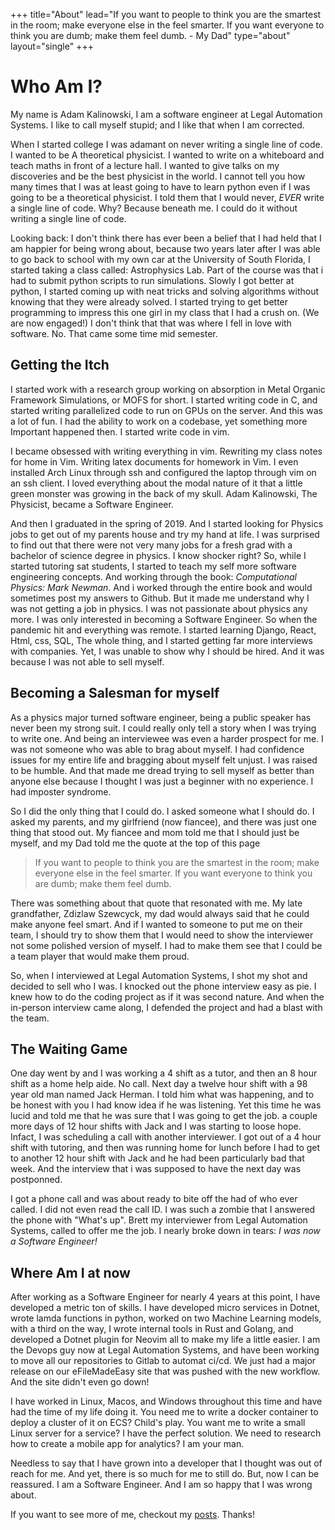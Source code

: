 +++
title="About"
lead="If you want to people to think you are the smartest in the room; make everyone else in the feel smarter. If you want everyone to think you are dumb; make them feel dumb. - My Dad"
type="about"
layout="single"
+++

# Who Am I?
My name is Adam Kalinowski, I am a software engineer at Legal Automation Systems. I like to call myself stupid; and I like that when I am corrected. 

When I started college I was adamant on never writing a single line of code. I wanted to be A theoretical physicist. I wanted to write on a whiteboard and teach maths in front of a lecture hall. I wanted to give talks on my discoveries and be the best physicist in the world. I cannot tell you how many times that I was at least going to have to learn python even if I was going to be a theoretical physicist. I told them that I would never, *EVER* write a single line of code. Why? Because beneath me. I could do it without writing a single line of code.

Looking back: I don't think there has ever been a belief that I had held that I am happier for being wrong about, because two years later after I was able to go back to school with my own car at the University of South Florida, I started taking a class called: Astrophysics Lab. Part of the course was that i had to submit python scripts to run simulations. Slowly I got better at python, I started coming up with neat tricks and solving algorithms without knowing that they were already solved. I started trying to get better programming to impress this one girl in my class that I had a crush on. (We are now engaged!) I don't think that that was where I fell in love with software. No. That came some time mid semester. 

## Getting the Itch
I started work with a research group working on absorption in Metal Organic Framework Simulations, or MOFS for short. I started writing code in C, and started writing parallelized code to run on GPUs on the server. And this was a lot of fun. I had the ability to work on a codebase, yet something more Important happened then. I started write code in vim. 

I became obsessed with writing everything in vim. Rewriting my class notes for home in Vim. Writing latex documents for homework in Vim. I even installed Arch Linux through ssh and configured the laptop through vim on an ssh client. I loved everything about the modal nature of it that a little green monster was growing in the back of my skull. Adam Kalinowski, The Physicist, became a Software Engineer. 

And then I graduated in the spring of 2019. And I started looking for Physics jobs to get out of my parents house and try my hand at life. I was surprised to find out that there were not very many jobs for a fresh grad with a bachelor of science degree in physics. I know shocker right? So, while I started tutoring sat students, I started to teach my self more software engineering concepts. And working through the book: *Computational Physics: Mark Newman*. And i worked through the entire book and would sometimes post my answers to Github. But it made me understand why I was not getting a job in physics. I was not passionate about physics any more. I was only interested in becoming a Software Engineer. So when the pandemic hit and everything was remote. I started learning Django, React, Html, css, SQL, The whole thing, and I started getting far more interviews with companies. Yet, I was unable to show why I should be hired. And it was because I was not able to sell myself.

## Becoming a Salesman for myself

As a physics major turned software engineer, being a public speaker has never been my strong suit. I could really only tell a story when I was trying to write one. And being an interviewee was even a harder prospect for me. I was not someone who was able to brag about myself. I had confidence issues for my entire life and bragging about myself felt unjust. I was raised to be humble. And that made me dread trying to sell myself as better than anyone else because I thought I was just a beginner with no experience. I had imposter syndrome. 

So I did the only thing that I could do. I asked someone what I should do. I asked my parents, and my girlfriend (now fiancee), and there was just one thing that stood out. My fiancee and mom told me that I should just be myself, and my Dad told me the quote at the top of this page 

> If you want to people to think you are the smartest in the room; make everyone else in the feel smarter. If you want everyone to think you are dumb; make them feel dumb.

There was something about that quote that resonated with me. My late grandfather, Zdizlaw Szewcyck, my dad would always said that he could make anyone feel smart. And if I wanted to someone to put me on their team, I should try to show them that I would need to show the interviewer not some polished version of myself. I had to make them see that I could be a team player that would make them proud. 

So, when I interviewed at Legal Automation Systems, I shot my shot and decided to sell who I was. I knocked out the phone interview easy as pie. I knew how to do the coding project as if it was second nature. And when the in-person interview came along, I defended the project and had a blast with the team. 

## The Waiting Game
One day went by and I was working a 4 shift as a tutor, and then an 8 hour shift as a home help aide. No call. Next day a twelve hour shift with a 98 year old man named Jack Herman. I told him what was happening, and to be honest with you I had know idea if he was listening. Yet this time he was lucid and told me that he was sure that I was going to get the job. a couple more days of 12 hour shifts with Jack and I was starting to loose hope. Infact, I was scheduling a call with another interviewer. I got out of a 4 hour shift with tutoring, and then was running home for lunch before I had to get to another 12 hour shift with Jack and he had been particularly bad that week. And the interview that i was supposed to have the next day was postponned. 

I got a phone call and was about ready to bite off the had of who ever called. I did not even read the call ID. I was such a zombie that I answered the phone with "What's up". Brett my interviewer from Legal Automation Systems, called to offer me the job. I nearly broke down in tears: *I was now a Software Engineer!*

## Where Am I at now 

After working as a Software Engineer for nearly 4 years at this point, I have developed a metric ton of skills. I have developed micro services in Dotnet, wrote lamda functions in python, worked on two Machine Learning models, with a third on the way, I wrote internal tools in Rust and Golang, and developed a Dotnet plugin for Neovim all to make my life a little easier. I am the Devops guy now at Legal Automation Systems, and have been working to move all our repositories to Gitlab to automat ci/cd. We just had a major release on our eFileMadeEasy site that was pushed with the new workflow. And the site didn't even go down! 

I have worked in Linux, Macos, and Windows throughout this time and have had the time of my life doing it. You need me to write a docker container to deploy a cluster of it on ECS? Child's play. You want me to write a small Linux server for a service? I have the perfect solution. We need to research how to create a mobile app for analytics? I am your man. 

Needless to say that I have grown into a developer that I thought was out of reach for me. And yet, there is so much for me to still do. But, now I can be reassured. I am a Software Engineer. And I am so happy that I was wrong about.


If you want to see more of me, checkout my [posts](/posts). Thanks!
